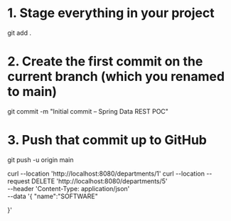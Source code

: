 # 1. Stage everything in your project
git add .

# 2. Create the first commit on the current branch (which you renamed to main)
git commit -m "Initial commit – Spring Data REST POC"

# 3. Push that commit up to GitHub
git push -u origin main

curl --location 'http://localhost:8080/departments/1'
curl --location --request DELETE 'http://localhost:8080/departments/5' \
--header 'Content-Type: application/json' \
--data '{
    "name":"SOFTWARE"
    
}'
